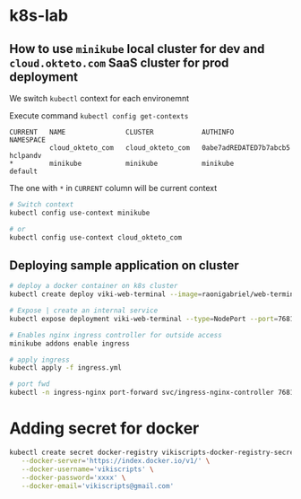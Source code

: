 # k8s-lab

## How to use `minikube` local cluster for dev and `cloud.okteto.com` SaaS cluster for prod deployment

We switch `kubectl` context for each environemnt 

Execute command `kubectl config get-contexts`

```output
CURRENT   NAME               CLUSTER            AUTHINFO                               NAMESPACE
          cloud_okteto_com   cloud_okteto_com   0abe7adREDATED7b7abcb5                 hclpandv
*         minikube           minikube           minikube                               default

```

The one with `*` in `CURRENT` column will be current context

```bash
# Switch context
kubectl config use-context minikube

# or
kubectl config use-context cloud_okteto_com
```

## Deploying sample application on cluster

```bash
# deploy a docker container on k8s cluster
kubectl create deploy viki-web-terminal --image=raonigabriel/web-terminal:latest --port=7681

# Expose | create an internal service 
kubectl expose deployment viki-web-terminal --type=NodePort --port=7681 --target-port=7681

# Enables nginx ingress controller for outside access
minikube addons enable ingress

# apply ingress
kubectl apply -f ingress.yml 

# port fwd
kubectl -n ingress-nginx port-forward svc/ingress-nginx-controller 7681:80
```

# Adding secret for docker 

```bash
kubectl create secret docker-registry vikiscripts-docker-registry-secret \
   --docker-server='https://index.docker.io/v1/' \
   --docker-username='vikiscripts' \
   --docker-password='xxxx' \
   --docker-email='vikiscripts@gmail.com'
```